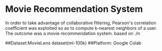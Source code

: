 # Movie Recommendation System
In order to take advantage of collaborative filtering, Pearson's correlation coefficient was exploited so as to compute k-nearest neighbors of a user. The outcome was a movie recommendation system. based on ./n

##Dataset:MovieLens dataset(ml-100k)
##Platform: Google Colab
